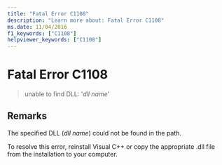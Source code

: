 ```yaml
---
title: "Fatal Error C1108"
description: "Learn more about: Fatal Error C1108"
ms.date: 11/04/2016
f1_keywords: ["C1108"]
helpviewer_keywords: ["C1108"]
---
```

# Fatal Error C1108

> unable to find DLL: '*dll name*'

## Remarks

The specified DLL (*dll name*) could not be found in the path.

To resolve this error, reinstall Visual C++ or copy the appropriate .dll file from the installation to your computer.
